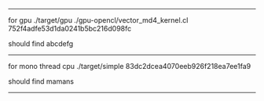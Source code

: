 _________________________________________________
for gpu 
./target/gpu ./gpu-opencl/vector_md4_kernel.cl 752f4adfe53d1da0241b5bc216d098fc

should find abcdefg
_________________________________________________

for mono thread cpu
./target/simple 83dc2dcea4070eeb926f218ea7ee1fa9

should find mamans
_________________________________________________